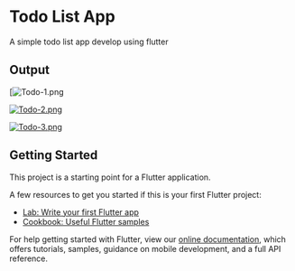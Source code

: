 # Todo List App 

A simple todo list app develop using flutter

## Output

[![Todo-1.png](https://postimg.cc/gnKkgKjm)

[![Todo-2.png](https://i.postimg.cc/yYc994jX/Todo-2.png)](https://postimg.cc/8jkjQYqj)

[![Todo-3.png](https://i.postimg.cc/bwPn9CFX/Todo-3.png)](https://postimg.cc/ZCf0TcSj)

## Getting Started

This project is a starting point for a Flutter application.

A few resources to get you started if this is your first Flutter project:

- [Lab: Write your first Flutter app](https://flutter.dev/docs/get-started/codelab)
- [Cookbook: Useful Flutter samples](https://flutter.dev/docs/cookbook)

For help getting started with Flutter, view our
[online documentation](https://flutter.dev/docs), which offers tutorials,
samples, guidance on mobile development, and a full API reference.
